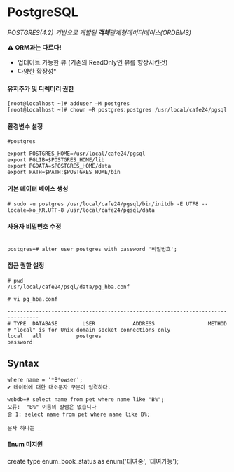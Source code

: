 # PostgreSQL
_POSTGRES(4.2) 기반으로 개발된 **객체**관계형데이터베이스(ORDBMS)_

**⚠️ ORM과는 다르다!**

- 업데이트 가능한 뷰 (기존의 ReadOnly인 뷰를 향상시킨것)
- 다양한 확장성*


#### 유저추가 및 디렉터리 권한
```shell
[root@localhost ~]# adduser –M postgres
[root@localhost ~]# chown –R postgres:postgres /usr/local/cafe24/pgsql
```


#### 환경변수 설정
```shell
#postgres

export POSTGRES_HOME=/usr/local/cafe24/pgsql
export PGLIB=$POSTGRES_HOME/lib
export PGDATA=$POSTGRES_HOME/data
export PATH=$PATH:$POSTGRES_HOME/bin
```

#### 기본 데이터 베이스 생성
```shell
# sudo -u postgres /usr/local/cafe24/pgsql/bin/initdb -E UTF8 --locale=ko_KR.UTF-8 /usr/local/cafe24/pgsql/data
```

#### 사용자 비밀번호 수정
```shell

postgres=# alter user postgres with password '비밀번호';

```

#### 접근 권한 설정
```shell
# pwd
/usr/local/cafe24/psql/data/pg_hba.conf

# vi pg_hba.conf

--------------------------------------------------------------------------------
# TYPE  DATABASE        USER            ADDRESS                 METHOD
# "local" is for Unix domain socket connections only
local   all           postgres                                 password

```

## Syntax

```shell
where name = '*B*owser';
✔️ 데이터에 대한 대소문자 구분이 엄격하다.
```

```shell
webdb=# select name from pet where name like "B%";
오류:  "B%" 이름의 칼럼은 없습니다
줄 1: select name from pet where name like B%;
```

`문자 하나는 _`

#### Enum 미지원
create type enum_book_status as enum('대여중', '대여가능');
